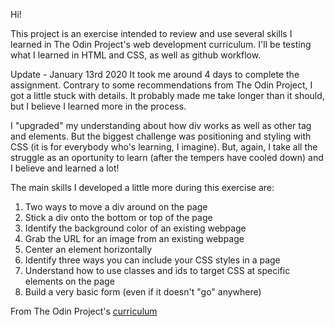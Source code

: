 Hi!

This project is an exercise intended to review and use several skills I learned in The Odin Project's web development curriculum.
I'll be testing what I learned in HTML and CSS, as well as github workflow.

Update - January 13rd 2020
It took me around 4 days to complete the assignment. Contrary to some recommendations from The Odin Project, I got a little stuck with details. It probably made me take longer than it should, but I believe I learned more in the process. 

I "upgraded" my understanding about how div works as well as other tag and elements. But the biggest challenge was positioning and styling with CSS (it is for everybody who's learning, I imagine). But, again, I take all the struggle as an oportunity to learn (after the tempers have cooled down) and I believe and learned a lot!

The main skills I developed a little more during this exercise are:


1.  Two ways to move a div around on the page
2.  Stick a div onto the bottom or top of the page
3.  Identify the background color of an existing webpage
4.  Grab the URL for an image from an existing webpage
5.  Center an element horizontally
6.  Identify three ways you can include your CSS styles in a page
7.  Understand how to use classes and ids to target CSS at specific elements on the page
8.  Build a very basic form (even if it doesn't "go" anywhere)


From The Odin Project's [curriculum](http://www.theodinproject.com/courses/web-development-101/lessons/html-css)